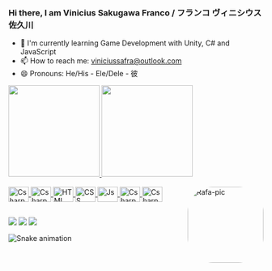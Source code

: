 ### Hi there, I am Vinicius Sakugawa Franco / フランコ ヴィニシウス 佐久川


- 🌱 I'm currently learning Game Development with Unity, C# and JavaScript
- 📫 How to reach me: viniciussafra@outlook.com
- 😄 Pronouns: He/His - Ele/Dele - 彼

<div>
  <a href="https://github.com/HashiY">
  <img height="180em" src="https://github-readme-stats.vercel.app/api?username=HashiY&show_icons=true&theme=chartreuse-dark&include_all_commits=true&count_private=true"/>
  <img height="180em" src="https://github-readme-stats.vercel.app/api/top-langs/?username=HashiY&layout=compact&langs_count=16&theme=chartreuse-dark"/>
</div>
  
<div style="display: inline_block"><br>
  <img align="center" alt="Csharp" height="30" width="40" src="https://cdn.jsdelivr.net/gh/devicons/devicon/icons/csharp/csharp-original.svg">
  <img align="center" alt="Csharp" height="30" width="40"src="https://cdn.jsdelivr.net/gh/devicons/devicon/icons/cplusplus/cplusplus-original.svg">
  <img align="center" alt="HTML" height="30" width="40" src="https://cdn.jsdelivr.net/gh/devicons/devicon/icons/html5/html5-original.svg">
  <img align="center" alt="CSS" height="30" width="40" src="https://cdn.jsdelivr.net/gh/devicons/devicon/icons/css3/css3-original.svg">
  <img align="center" alt="Js" height="30" width="40" src="https://cdn.jsdelivr.net/gh/devicons/devicon/icons/javascript/javascript-original.svg">
  <img align="center" alt="Csharp" height="30" width="40" src="https://cdn.jsdelivr.net/gh/devicons/devicon/icons/ruby/ruby-original.svg">
  <img align="center" alt="Csharp" height="30" width="40" src="https://cdn.jsdelivr.net/gh/devicons/devicon/icons/rails/rails-original-wordmark.svg">
  <img align="right" alt="Rafa-pic" height="150" style="border-radius:50px;" src="https://cdn.discordapp.com/attachments/703338323791577140/933909970536263711/2021-10-18_03-21-33_1.gif">
</div>

##
  
<div> 
  
 <a href="https://unity.com/pages/unity-pro-buy-now?gclid=Cj0KCQiAraSPBhDuARIsAM3Js4rNwwYzOosYdcDQK55XTBr9_4uMxarugDsGPB-HebRG827PtHYYJw0aAiepEALw_wcB&gclsrc=aw.ds" target="_blank"><img src="https://img.shields.io/badge/Unity-100000?style=for-the-badge&logo=unity&logoColor=white" target="_blank"></a> 
  <a href = "mailto:vinisakugawafran@gmail.com"><img src="https://img.shields.io/badge/-Gmail-%23333?style=for-the-badge&logo=gmail&logoColor=white" target="_blank"></a>
  <a href="https://www.linkedin.com/in/vinicius-sakugawa-franco-524139196" target="_blank"><img src="https://img.shields.io/badge/-LinkedIn-%230077B5?style=for-the-badge&logo=linkedin&logoColor=white" target="_blank"></a> 
  
  ![Snake animation](https://github.com/HashiY/HashiY/blob/output/github-contribution-grid-snake.svg)
</div>
